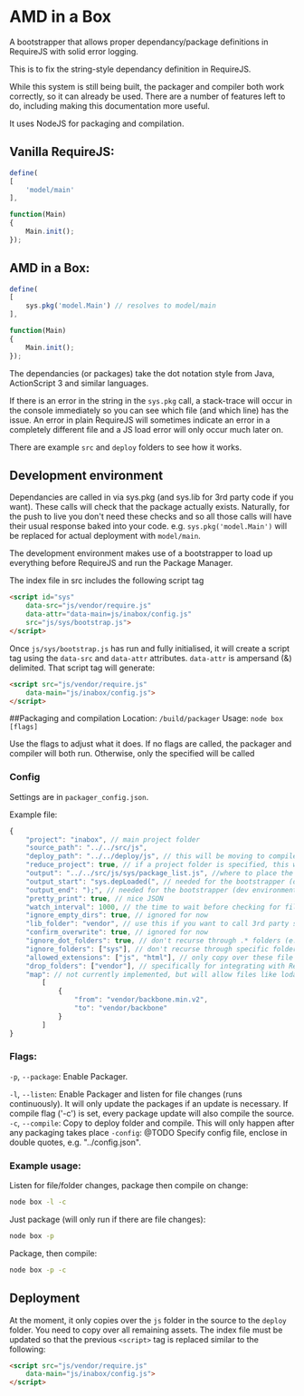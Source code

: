 # AMD in a Box
A bootstrapper that allows proper dependancy/package definitions in RequireJS with solid error logging.

This is to fix the string-style dependancy definition in RequireJS.

While this system is still being built, the packager and compiler both work correctly, so it can already be used. There are a number of features left to do, including making this documentation more useful.

It uses NodeJS for packaging and compilation.

## Vanilla RequireJS:
```javascript
define(
[
	'model/main'
],

function(Main) 
{
	Main.init();
});
```

## AMD in a Box:
```javascript
define(
[
	sys.pkg('model.Main') // resolves to model/main
],

function(Main) 
{
	Main.init();
});
```

The dependancies (or packages) take the dot notation style from Java, ActionScript 3 and similar languages.

If there is an error in the string in the `sys.pkg` call, a stack-trace will occur in the console immediately so you can see which file (and which line) has the issue. An error in plain RequireJS will sometimes indicate an error in a completely different file and a JS load error will only occur much later on.

There are example `src` and `deploy` folders to see how it works.

## Development environment
Dependancies are called in via sys.pkg (and sys.lib for 3rd party code if you want). These calls will check that the package actually exists. Naturally, for the push to live you don't need these checks and so all those calls will have their usual response baked into your code.
e.g. `sys.pkg('model.Main')` will be replaced for actual deployment with `model/main`.

The development environment makes use of a bootstrapper to load up everything before RequireJS and run the Package Manager.

The index file in src includes the following script tag
```html
<script id="sys"
	data-src="js/vendor/require.js" 
	data-attr="data-main=js/inabox/config.js"
	src="js/sys/bootstrap.js">
</script>
```

Once `js/sys/bootstrap.js` has run and fully initialised, it will create a script tag using the `data-src` and `data-attr` attributes. `data-attr` is ampersand (&) delimited. That script tag will generate:

```html
<script src="js/vendor/require.js" 
	data-main="js/inabox/config.js">
</script>
```

##Packaging and compilation
Location: `/build/packager`
Usage: `node box [flags]`

Use the flags to adjust what it does. 
If no flags are called, the packager and compiler will both run. Otherwise, only the specified will be called

### Config
Settings are in `packager_config.json`.

Example file:
```javascript
{
	"project": "inabox", // main project folder
	"source_path": "../../src/js",
	"deploy_path": "../../deploy/js", // this will be moving to compiler_config.json soon
	"reduce_project": true, // if a project folder is specified, this will allow you to reference files in there without having to prefix their package
	"output": "../../src/js/sys/package_list.js", //where to place the package output
	"output_start": "sys.depLoaded(", // needed for the bootstrapper (dev environment)
	"output_end": ");", // needed for the bootstrapper (dev environment)
	"pretty_print": true, // nice JSON
	"watch_interval": 1000, // the time to wait before checking for file changes
	"ignore_empty_dirs": true, // ignored for now
	"lib_folder": "vendor", // use this if you want to call 3rd party stuff via sys.lib
	"confirm_overwrite": true, // ignored for now
	"ignore_dot_folders": true, // don't recurse through .* folders (e.g. .git, .svn)
	"ignore_folders": ["sys"], // don't recurse through specific folders
	"allowed_extensions": ["js", "html"], // only copy over these file types
	"drop_folders": ["vendor"], // specifically for integrating with RequireJS's config file. Full explanation later.
	"map": // not currently implemented, but will allow files like lodash_v13 to be referenced as sys.lib('Lodash');
		[
			{
				"from": "vendor/backbone.min.v2",
				"to": "vendor/backbone"
			}
		]
}
```

### Flags:
`-p`, `--package`: Enable Packager.

`-l`, `--listen`: Enable Packager and listen for file changes (runs continuously). It will only update the packages if an update is necessary. If compile flag ('-c') is set, every package update will also compile the source.
`-c`, `--compile`: Copy to deploy folder and compile. This will only happen after any packaging takes place
`-config`: @TODO Specify config file, enclose in double quotes, e.g. "../config.json".
	
### Example usage:

Listen for file/folder changes, package then compile on change:
```bash
node box -l -c
```

Just package (will only run if there are file changes):
```bash
node box -p
```

Package, then compile:
```bash
node box -p -c
```

## Deployment
At the moment, it only copies over the `js` folder in the source to the `deploy` folder. You need to copy over all remaining assets. The index file must be updated so that the previous `<script>` tag is replaced similar to the following:
```html
<script src="js/vendor/require.js" 
	data-main="js/inabox/config.js">
</script>
```